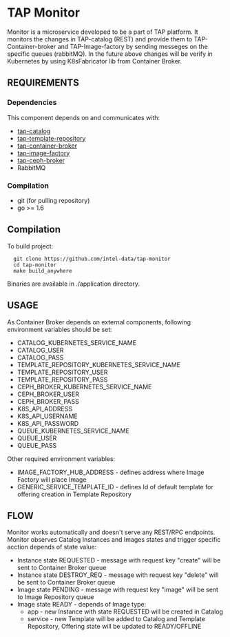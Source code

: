 # TAP Monitor
Monitor is a microservice developed to be a part of TAP platform.
It monitors the changes in TAP-catalog (REST) and provide them to TAP-Container-broker and TAP-Image-factory by sending messeges on the specific queues (rabbitMQ).
In the future above changes will be verify in Kubernetes by using K8sFabricator lib from Container Broker.

## REQUIREMENTS

### Dependencies
This component depends on and communicates with:
* [tap-catalog](https://github.com/intel-data/tap-catalog)
* [tap-template-repository](https://github.com/intel-data/tap-template-repository)
* [tap-container-broker](https://github.com/intel-data/tap-container-broker)
* [tap-image-factory](https://github.com/intel-data/tap-image-factory)
* [tap-ceph-broker](https://github.com/intel-data/tap-ceph-broker)
* RabbitMQ

### Compilation
* git (for pulling repository)
* go >= 1.6

## Compilation
To build project:
```
  git clone https://github.com/intel-data/tap-monitor
  cd tap-monitor
  make build_anywhere
```
Binaries are available in ./application directory.

## USAGE
As Container Broker depends on external components, following environment variables should be set:
* CATALOG_KUBERNETES_SERVICE_NAME
* CATALOG_USER
* CATALOG_PASS
* TEMPLATE_REPOSITORY_KUBERNETES_SERVICE_NAME
* TEMPLATE_REPOSITORY_USER
* TEMPLATE_REPOSITORY_PASS
* CEPH_BROKER_KUBERNETES_SERVICE_NAME
* CEPH_BROKER_USER
* CEPH_BROKER_PASS
* K8S_API_ADDRESS
* K8S_API_USERNAME
* K8S_API_PASSWORD
* QUEUE_KUBERNETES_SERVICE_NAME
* QUEUE_USER
* QUEUE_PASS

Other required environment variables:
* IMAGE_FACTORY_HUB_ADDRESS - defines address where Image Factory will place Image
* GENERIC_SERVICE_TEMPLATE_ID - defines Id of default template for offering creation in Template Repository

## FLOW
Monitor works automatically and doesn't serve any REST/RPC endpoints. 
Monitor observes Catalog Instances and Images states and trigger specific acction depends of state value:
* Instance state REQUESTED - message with request key "create" will be sent to Container Broker queue
* Instance state DESTROY_REQ - message with request key "delete" will be sent to Container Broker queue
* Image state PENDING - message with request key "image" will be sent to Image Repository queue
* Image state READY - depends of Image type:
    * app - new Instance with state REQUESTED will be created in Catalog
    * service - new Template will be added to Catalog and Template Repository, Offering state will be updated to READY/OFFLINE

